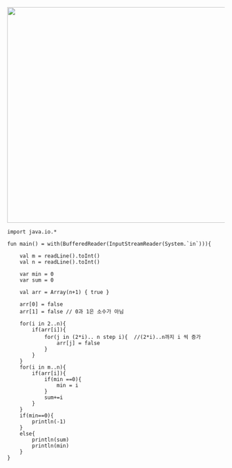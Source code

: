 <img src="https://user-images.githubusercontent.com/84216838/206452431-90c4d55e-dfff-45f5-97f5-a996422574fb.png" width= 750 height= 500>

```
import java.io.*

fun main() = with(BufferedReader(InputStreamReader(System.`in`))){
    
    val m = readLine().toInt()
    val n = readLine().toInt()
    
    var min = 0
    var sum = 0
    
    val arr = Array(n+1) { true }
    
    arr[0] = false
    arr[1] = false // 0과 1은 소수가 아님
    
    for(i in 2..n){
        if(arr[i]){
            for(j in (2*i).. n step i){  //(2*i)..n까지 i 씩 증가 
                arr[j] = false
            }
        }
    }
    for(i in m..n){
        if(arr[i]){
            if(min ==0){
                min = i
            }
            sum+=i
        }
    }
    if(min==0){
        println(-1)
    }
    else{
        println(sum)
        println(min)
    }
}
```
